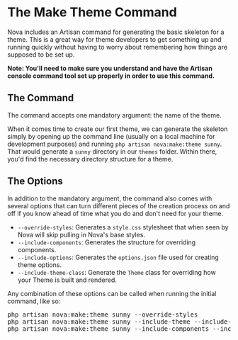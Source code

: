 # The Make Theme Command

Nova includes an Artisan command for generating the basic skeleton for a theme. This is a great way for theme developers to get something up and running quickly without having to worry about remembering how things are supposed to be set up.

__Note: You'll need to make sure you understand and have the Artisan console command tool set up properly in order to use this command.__

## The Command

The command accepts one mandatory argument: the name of the theme.

When it comes time to create our first theme, we can generate the skeleton simply by opening up the command line (usually on a local machine for development purposes) and running `php artisan nova:make:theme sunny`. That would generate a `sunny` directory in our `themes` folder. Within there, you'd find the necessary directory structure for a theme.

## The Options

In addition to the mandatory argument, the command also comes with several options that can turn different pieces of the creation process on and off if you know ahead of time what you do and don't need for your theme.

- `--override-styles`: Generates a `style.css` stylesheet that when seen by Nova will skip pulling in Nova's base styles.
- `--include-components`: Generates the structure for overriding components.
- `--include-options`: Generates the `options.json` file used for creating theme options.
- `--include-theme-class`: Generate the `Theme` class for overriding how your Theme is built and rendered.

Any combination of these options can be called when running the initial command, like so:

<pre>php artisan nova:make:theme sunny --override-styles
php artisan nova:make:theme sunny --include-theme --include-options
php artisan nova:make:theme sunny --include-components --include-theme</pre>
